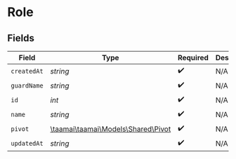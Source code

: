 # Role


## Fields

| Field                                                              | Type                                                               | Required                                                           | Description                                                        |
| ------------------------------------------------------------------ | ------------------------------------------------------------------ | ------------------------------------------------------------------ | ------------------------------------------------------------------ |
| `createdAt`                                                        | *string*                                                           | :heavy_check_mark:                                                 | N/A                                                                |
| `guardName`                                                        | *string*                                                           | :heavy_check_mark:                                                 | N/A                                                                |
| `id`                                                               | *int*                                                              | :heavy_check_mark:                                                 | N/A                                                                |
| `name`                                                             | *string*                                                           | :heavy_check_mark:                                                 | N/A                                                                |
| `pivot`                                                            | [\taamai\taamai\Models\Shared\Pivot](../../Models/Shared/Pivot.md) | :heavy_check_mark:                                                 | N/A                                                                |
| `updatedAt`                                                        | *string*                                                           | :heavy_check_mark:                                                 | N/A                                                                |